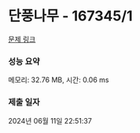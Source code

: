 # 단풍나무 - 167345/1 

[문제 링크](https://level.goorm.io/exam/167345/%EB%8B%A8%ED%92%8D%EB%82%98%EB%AC%B4/quiz/1) 

### 성능 요약

메모리: 32.76 MB, 시간: 0.06 ms

### 제출 일자

2024년 06월 11일 22:51:37

